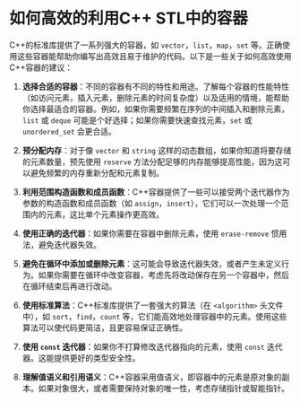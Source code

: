 # 如何高效的利用C++ STL中的容器

C++的标准库提供了一系列强大的容器，如 `vector`，`list`，`map`，`set` 等。正确使用这些容器能帮助你编写出高效且易于维护的代码。以下是一些关于如何高效使用C++容器的建议：

1. **选择合适的容器**：不同的容器有不同的特性和用途。了解每个容器的性能特性（如访问元素，插入元素，删除元素的时间复杂度）以及适用的情境，能帮助你选择最适合的容器。例如，如果你需要频繁在序列的中间插入和删除元素，`list` 或 `deque` 可能是个好选择；如果你需要快速查找元素，`set` 或 `unordered_set` 会更合适。

2. **预分配内存**：对于像 `vector` 和 `string` 这样的动态数组，如果你知道将要存储的元素数量，预先使用 `reserve` 方法分配足够的内存能够提高性能，因为这可以避免频繁的内存重新分配和元素复制。

3. **利用范围构造函数和成员函数**：C++容器提供了一些可以接受两个迭代器作为参数的构造函数和成员函数（如 `assign`，`insert`），它们可以一次处理一个范围内的元素，这比单个元素操作更高效。

4. **使用正确的迭代器**：如果你需要在容器中删除元素，使用 `erase-remove` 惯用法，避免迭代器失效。

5. **避免在循环中添加或删除元素**：这可能会导致迭代器失效，或者产生未定义行为。如果你需要在循环中改变容器，考虑先将改动保存在另一个容器中，然后在循环结束后再进行改动。

6. **使用标准算法**：C++标准库提供了一套强大的算法（在 `<algorithm>` 头文件中），如 `sort`，`find`，`count` 等，它们能高效地处理容器中的元素。使用这些算法可以使代码更简洁，且更容易保证正确性。

7. **使用 `const` 迭代器**：如果你不打算修改迭代器指向的元素，使用 `const` 迭代器。这能提供更好的类型安全性。

8. **理解值语义和引用语义**：C++容器采用值语义，即容器中的元素是原对象的副本。如果对象很大，或者需要保持对象的唯一性，考虑存储指针或智能指针。
